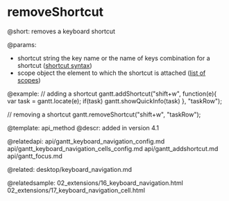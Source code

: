 removeShortcut
=============

@short:
	removes a keyboard shortcut

@params:

- shortcut		string			the key name or the name of keys combination for a shortcut (<a href="desktop/keyboard_navigation.md#shortcutsyntax">shortcut syntax</a>)
- scope			object			the element to which the shortcut is attached (<a href="desktop/keyboard_navigation.md#scopes">list of scopes</a>)



@example:
// adding a shortcut
gantt.addShortcut("shift+w", function(e){ 
    var task = gantt.locate(e); 
    if(task) 
        gantt.showQuickInfo(task)
}, "taskRow");

// removing a shortcut
gantt.removeShortcut("shift+w", "taskRow");


@template:	api_method
@descr:
added in version 4.1


@relatedapi:
api/gantt_keyboard_navigation_config.md
api/gantt_keyboard_navigation_cells_config.md
api/gantt_addshortcut.md
api/gantt_focus.md

@related:
desktop/keyboard_navigation.md

@relatedsample:
02_extensions/16_keyboard_navigation.html
02_extensions/17_keyboard_navigation_cell.html
